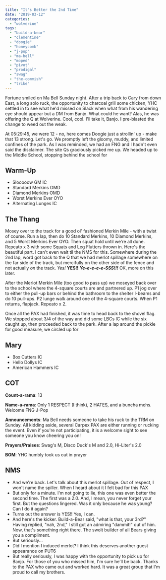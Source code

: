 ```yaml
---
title: "It's Better the 2nd Time"
date: "2019-03-12"
categories: 
  - "wolverine"
tags: 
  - "build-a-bear"
  - "clementine"
  - "doogie"
  - "honeycomb"
  - "j-pop"
  - "ma-bell"
  - "moped"
  - "pivot"
  - "prodigal"
  - "swag"
  - "the-commish"
  - "trike"
---
```


Fortune smiled on Ma Bell Sunday night. After a trip back to Cary from down East, a long solo ruck, the opportunity to charcoal grill some chicken, YHC settled in to see what he'd missed on Slack when what from his wandering eye should appear but a DM from Banjo. What could he want? Alas, he was offering the Q at Wolverine. Cool, cool. I'll take it, Banjo. I pre-blasted the change to weed out the weak.

At 05:29:45, we were 12 - no, here comes Doogie just a strollin' up - make that 13 strong. Let's go. We promptly left the gloomy, muddy, and limited confines of the park. As I was reminded, we had an FNG and I hadn't even said the disclaimer. The site Qs graciously picked me up. We headed up to the Middle School, stopping behind the school for

## Warm-Up

- Slooooow GM IC
- Standard Merkins OMD
- Diamond Merkins OMD
- Worst Merkins Ever OYO
- Alternating Lunges IC

## The Thang

Mosey over to the track for a good ol' fashioned Merkin Mile - with a twist of course. Run a lap, then do 10 Standard Merkins, 10 Diamond Merkins, and 5 Worst Merkins Ever OYO. Then squat hold until we're all done. Repeato x 3 with some Squats and Leg Flutters thrown in. Here's the beautiful part. I can't even wait til the NMS for this. Somewhere during the 2nd lap, word got back to the Q that we had merlot spillage somewhere on the far side of the track, but mercifully on the other side of the fence and not actually _on_ the track. _Yes!_ **YES!!** _**Ye-e-e-e-e-SSS!!!**_ OK, more on this later.

After the Merlot Merkin Mile (too good to pass up) we moseyed back over to the school where the 4-square courts are and partnered up. P1 jog over to either the pull-up bars or behind the bathroom to the shelter I-beams and do 10 pull-ups. P2 lunge walk around one of the 4-square courts. When P1 returns, flapjack. Repeato x 2.

Once all the PAX had finished, it was time to head back to the shovel flag. We stopped about 3/4 of the way and did some LBCs IC while the six caught up, then proceeded back to the park. After a lap around the pickle for good measure, we circled up for

## Mary

- Box Cutters IC
- Hello Dollys IC
- American Hammers IC

## COT

**Count-a-rama**: 13

**Name-a-rama**: Only 1 RESPECT (I think), 2 HATES, and a buncha mehs. Welcome FNG J-Pop

**Announcements**: Ma Bell needs someone to take his ruck to the TRM on Sunday. All kidding aside, several Carpex PAX are either running or rucking the event. Even if you're not participating, it is a welcome sight to see someone you know cheering you on!

**Prayers/Praises**: Swag's M, Disco Duck's M and 2.0, Hi-Liter's 2.0

**BOM**: YHC humbly took us out in prayer

## NMS

- And we're back. Let's talk about this merlot spillage. Out of respect, I won't name the spiller. When I heard about it I felt bad for this PAX
- But only for a minute. I'm not going to lie, this one was even better the second time. The first was a 2.0. And, I mean, you never forget your first. But the questions lingered. Was it only because he was young? Can I do it again?
- Turns out the answer is YES!! Yes, I can.
- And here's the kicker. Build-a-Bear said, "what is that, your 3rd?" Having replied, "nah, 2nd," I still got an admiring "dammit!" out of him. Now, that's something right there. The swolt builder of all Bears giving you a compliment.
- But seriously...
- Did I mention I induced merlot? I think this deserves another guest appearance on PUT6
- But really seriously, I was happy with the opportunity to pick up for Banjo. For those of you who missed him, I'm sure he'll be back. Thanks to the PAX who came out and worked hard. It was a great group that I'm proud to call my brothers.
